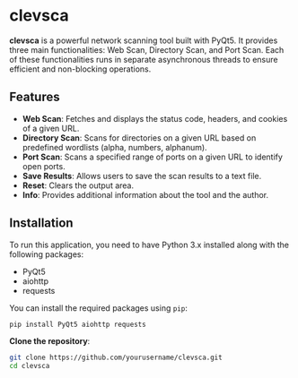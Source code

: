 # clevsca

**clevsca** is a powerful network scanning tool built with PyQt5. It provides three main functionalities: Web Scan, Directory Scan, and Port Scan. Each of these functionalities runs in separate asynchronous threads to ensure efficient and non-blocking operations.

## Features

- **Web Scan**: Fetches and displays the status code, headers, and cookies of a given URL.
- **Directory Scan**: Scans for directories on a given URL based on predefined wordlists (alpha, numbers, alphanum).
- **Port Scan**: Scans a specified range of ports on a given URL to identify open ports.
- **Save Results**: Allows users to save the scan results to a text file.
- **Reset**: Clears the output area.
- **Info**: Provides additional information about the tool and the author.

## Installation

To run this application, you need to have Python 3.x installed along with the following packages:

- PyQt5
- aiohttp
- requests

You can install the required packages using `pip`:

```bash
pip install PyQt5 aiohttp requests
```

**Clone the repository**:
```bash
git clone https://github.com/yourusername/clevsca.git
cd clevsca
```
